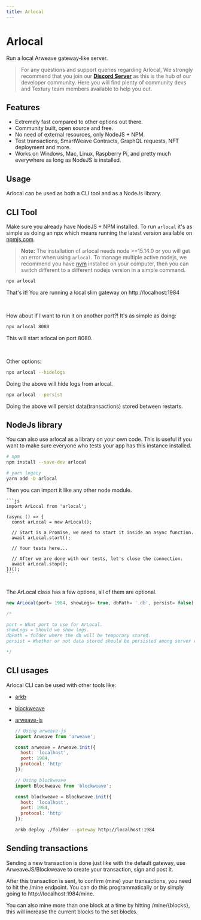 ```yaml
---
title: Arlocal 
---
```


<Block>

# Arlocal
Run a local Arweave gateway-like server.

> For any questions and support queries regarding Arlocal, We strongly recommend that you join our __[Discord Server]()__ as this is the hub of our developer community. Here you will find plenty of community devs and Textury team members available to help you out.

</Block>

<Block>

## Features

- Extremely fast compared to other options out there.
- Community built, open source and free.
- No need of external resources, only NodeJS + NPM.
- Test transactions, SmartWeave Contracts, GraphQL requests, NFT deployment and more.
- Works on Windows, Mac, Linux, Raspberry Pi, and pretty much everywhere as long as NodeJS is installed.

</Block>

<Block>

## Usage
Arlocal can be used as both a CLI tool and as a NodeJs library.

</Block>

<Block>

## CLI Tool
Make sure you already have NodeJS + NPM installed. To run `arlocal` it's as simple as doing an npx which means running the latest version available on [npmjs.com](https://npmjs.com).

> __Note:__ The installation of arlocal needs node >=15.14.0 or you will get an error when using `arlocal`. To manage multiple active nodejs, we recommend you have [nvm](https://github.com/nvm-sh/nvm) installed on your computer, then you can switch different to a different nodejs version in a simple command.

```sh
npx arlocal
```
That's it! You are running a local slim gateway on http://localhost:1984

<br/>

How about if I want to run it on another port?! It's as simple as doing:

```sh
npx arlocal 8080
```

This will start arlocal on port 8080.

<br/>

Other options: 

```sh
npx arlocal --hidelogs
```

Doing the above will hide logs from arlocal.


```sh
npx arlocal --persist
```

Doing the above will persist data(transactions) stored between restarts.


</Block>

<Block>

## NodeJs library

You can also use arlocal as a library on your own code. This is useful if you want to make sure everyone who tests your app has this instance installed.

```sh
# npm 
npm install --save-dev arlocal

# yarn legacy
yarn add -D arlocal
```

Then you can import it like any other node module.

  <Example>

    ```js
    import ArLocal from 'arlocal';

    (async () => {
      const arLocal = new ArLocal();

      // Start is a Promise, we need to start it inside an async function.
      await arLocal.start();

      // Your tests here...

      // After we are done with our tests, let's close the connection.
      await arLocal.stop();
    })();
    ```
  </Example>

<br/>
The ArLocal class has a few options, all of them are optional.

```js
new ArLocal(port= 1984, showLogs= true, dbPath= '.db', persist= false)

/*

port = What port to use for ArLocal.
showLogs = Should we show logs.
dbPath = folder where the db will be temporary stored.
persist = Whether or not data stored should be persisted among server restarts.

*/
```

</Block>

<Block>

## CLI usages

Arlocal CLI can be used with other tools like: 
- [arkb](https://npmjs.com/package/arkb)
- [blockweave](https://npmjs.com/package/blockweave)
- [arweave-js](https://npmjs.com/package/arweave)

  <Example>

    ```js
    // Using arweave-js
    import Arweave from 'arweave';

    const arweave = Arweave.init({
      host: 'localhost',
      port: 1984,
      protocol: 'http'
    });

    // Using blockweave
    import Blockweave from 'blockweave';

    const blockweave = Blockweave.init({
      host: 'localhost',
      port: 1984,
      protocol: 'http'
    });
    ```

    ```sh
    arkb deploy ./folder --gateway http://localhost:1984
    ```

  </Example>

</Block>

<Block>

## Sending transactions

Sending a new transaction is done just like with the default gateway, use ArweaveJS/Blockweave to create your transaction, sign and post it.

After this transaction is sent, to confirm (mine) your transactions, you need to hit the /mine endpoint. You can do this programmatically or by simply going to http://localhost:1984/mine.

You can also mine more than one block at a time by hitting /mine/{blocks}, this will increase the current blocks to the set blocks.

</Block>
